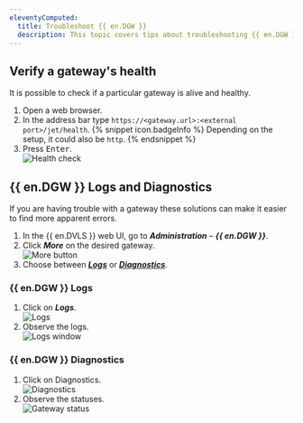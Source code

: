 ```yaml
---
eleventyComputed:
  title: Troubleshoot {{ en.DGW }}
  description: This topic covers tips about troubleshooting {{ en.DGW }} across multiple products.
---
```

## Verify a gateway's health
It is possible to check if a particular gateway is alive and healthy.

1. Open a web browser.
1. In the address bar type `https://<gateway.url>:<external port>/jet/health`.
   {% snippet icon.badgeInfo %}
   Depending on the setup, it could also be `http`.
   {% endsnippet %}
1. Press <kbd>Enter</kbd>.  
![Health check](https://cdnweb.devolutions.net/docs/DGW0000_2024_1.png)

## {{ en.DGW }} Logs and Diagnostics
If you are having trouble with a gateway these solutions can make it easier to find more apparent errors.

1. In the {{ en.DVLS }} web UI, go to ***Administration*** – ***{{ en.DGW }}***.
1. Click ***More*** on the desired gateway.  
![More button](https://cdnweb.devolutions.net/docs/DGW0001_2024_1.png)
1. Choose between [***Logs***](#devolutions-gateway-logs) or [***Diagnostics***](#devolutions-gateway-diagnostics).

### {{ en.DGW }} Logs
1. Click on ***Logs***.  
![Logs](https://cdnweb.devolutions.net/docs/DGW0002_2024_1.png)
1. Observe the logs.  
![Logs window](https://cdnweb.devolutions.net/docs/DGW0003_2024_1.png)

### {{ en.DGW }} Diagnostics
1. Click on Diagnostics.  
![Diagnostics](https://cdnweb.devolutions.net/docs/DGW0004_2024_1.png)
1. Observe the statuses.  
![Gateway status](https://cdnweb.devolutions.net/docs/DGW0005_2024_1.png)

